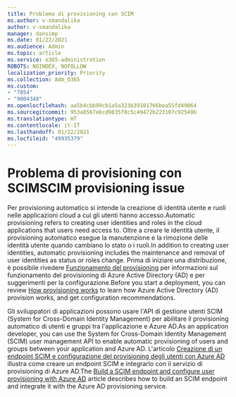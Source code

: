 ```yaml
---
title: Problema di provisioning con SCIM
ms.author: v-smandalika
author: v-smandalika
manager: dansimp
ms.date: 01/22/2021
ms.audience: Admin
ms.topic: article
ms.service: o365-administration
ROBOTS: NOINDEX, NOFOLLOW
localization_priority: Priority
ms.collection: Adm_O365
ms.custom:
- "7854"
- "9004348"
ms.openlocfilehash: aa5b4cbb99cb1a5a323b39101766bea55fd49064
ms.sourcegitcommit: 953a8567ebcd9835f8c5c49472b223107c92549b
ms.translationtype: HT
ms.contentlocale: it-IT
ms.lasthandoff: 01/22/2021
ms.locfileid: "49935379"
---
```

# <a name="scim-provisioning-issue"></a><span data-ttu-id="b69f4-102">Problema di provisioning con SCIM</span><span class="sxs-lookup"><span data-stu-id="b69f4-102">SCIM provisioning issue</span></span>

<span data-ttu-id="b69f4-103">Per provisioning automatico si intende la creazione di identità utente e ruoli nelle applicazioni cloud a cui gli utenti hanno accesso.</span><span class="sxs-lookup"><span data-stu-id="b69f4-103">Automatic provisioning refers to creating user identities and roles in the cloud applications that users need access to.</span></span> <span data-ttu-id="b69f4-104">Oltre a creare le identità utente, il provisioning automatico esegue la manutenzione e la rimozione delle identità utente quando cambiano lo stato o i ruoli.</span><span class="sxs-lookup"><span data-stu-id="b69f4-104">In addition to creating user identities, automatic provisioning includes the maintenance and removal of user identities as status or roles change.</span></span> <span data-ttu-id="b69f4-105">Prima di iniziare una distribuzione, è possibile rivedere [Funzionamento del provisioning](https://docs.microsoft.com/azure/active-directory/app-provisioning/how-provisioning-works) per informazioni sul funzionamento del provisioning di Azure Active Directory (AD) e per suggerimenti per la configurazione.</span><span class="sxs-lookup"><span data-stu-id="b69f4-105">Before you start a deployment, you can review [How provisioning works](https://docs.microsoft.com/azure/active-directory/app-provisioning/how-provisioning-works) to learn how Azure Active Directory (AD) provision works, and get configuration recommendations.</span></span>

<span data-ttu-id="b69f4-106">Gli sviluppatori di applicazioni possono usare l'API di gestione utenti SCIM (System for Cross-Domain Identity Management) per abilitare il provisioning automatico di utenti e gruppi tra l'applicazione e Azure AD.</span><span class="sxs-lookup"><span data-stu-id="b69f4-106">As an application developer, you can use the System for Cross-Domain Identity Management (SCIM) user management API to enable automatic provisioning of users and groups between your application and Azure AD.</span></span> <span data-ttu-id="b69f4-107">L'articolo [Creazione di un endpoint SCIM e configurazione del provisioning degli utenti con Azure AD](https://docs.microsoft.com/azure/active-directory/app-provisioning/use-scim-to-provision-users-and-groups) illustra come creare un endpoint SCIM e integrarlo con il servizio di provisioning di Azure AD.</span><span class="sxs-lookup"><span data-stu-id="b69f4-107">The [Build a SCIM endpoint and configure user provisioning with Azure AD](https://docs.microsoft.com/azure/active-directory/app-provisioning/use-scim-to-provision-users-and-groups) article describes how to build an SCIM endpoint and integrate it with the Azure AD provisioning service.</span></span>



